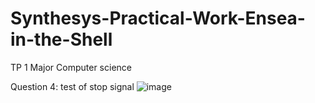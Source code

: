 # Synthesys-Practical-Work-Ensea-in-the-Shell
TP 1 Major Computer science

Question 4: test of stop signal
![image](https://github.com/user-attachments/assets/7cb94167-d679-4617-8d71-d68ee502774f)
